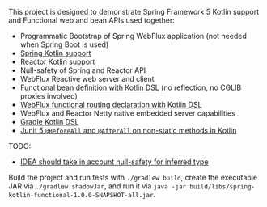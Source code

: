 This project is designed to demonstrate Spring Framework 5 Kotlin support and Functional web and bean APIs used together:
 - Programmatic Bootstrap of Spring WebFlux application (not needed when Spring Boot is used)
 - [Spring Kotlin support](https://spring.io/blog/2017/01/04/introducing-kotlin-support-in-spring-framework-5-0)
 - Reactor Kotlin support
 - Null-safety of Spring and Reactor API
 - WebFlux Reactive web server and client
 - [Functional bean definition with Kotlin DSL](https://github.com/sdeleuze/spring-kotlin-micro/blob/master/src/main/kotlin/micro/Beans.kt) (no reflection, no CGLIB proxies involved)
 - [WebFlux functional routing declaration with Kotlin DSL](https://github.com/sdeleuze/spring-kotlin-micro/blob/master/src/main/kotlin/micro/web/Routes.kt)
 - WebFlux and Reactor Netty native embedded server capabilities
 - [Gradle Kotlin DSL](https://github.com/gradle/kotlin-dsl)
 - [Junit 5 `@BeforeAll` and `@AfterAll` on non-static methods in Kotlin](https://github.com/sdeleuze/spring-kotlin-micro/blob/master/src/test/kotlin/micro/IntegrationTests.kt)

TODO:
 - [IDEA should take in account null-safety for inferred type](https://youtrack.jetbrains.com/issue/KT-19303)
 
Build the project and run tests with `./gradlew build`, create the executable JAR via `./gradlew shadowJar`, and run it via `java -jar build/libs/spring-kotlin-functional-1.0.0-SNAPSHOT-all.jar`.